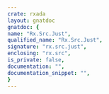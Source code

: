 ```yaml
---
crate: rxada
layout: gnatdoc
gnatdoc: {
name: "Rx.Src.Just",
qualified_name: "Rx.Src.Just",
signature: "rx.src.just",
enclosing: "rx.src",
is_private: false,
documentation: "",
documentation_snippet: "",
}
---
```

